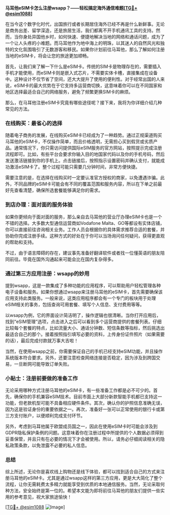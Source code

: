 **马耳他eSIM卡怎么注册wsapp？——轻松搞定海外通信难题[[TG💪+ @esim1088](https://t.me/s/esim1088)]**

在当今这个数字化时代，出国旅行或者长期居住海外已经不再是什么新鲜事。无论是商务出差、留学深造，还是旅居生活，我们都离不开手机通讯工具的支持。然而，当你身处异国他乡时，如何快速、便捷地解决当地的网络和通话问题，成为了一个让人头疼的小难题。而马耳他作为地中海上的明珠，以其迷人的自然风光和独特的文化氛围吸引了无数游客和移民。如果你计划前往马耳他，那么了解如何注册当地的eSIM卡，将会让您的旅途更加顺畅。

首先，让我们来了解一下什么是eSIM卡。传统的SIM卡是物理存在的，需要插入手机才能使用，而eSIM卡则是嵌入式芯片，不需要实体卡槽，直接集成在设备中。这种设计不仅节省了空间，还大大提升了使用的便利性。对于经常出国的人来说，eSIM卡的最大优势在于它支持多运营商切换，这意味着你可以在不同国家和地区选择最适合自己的网络服务，避免了频繁更换SIM卡的麻烦。

那么，在马耳他注册eSIM卡究竟有哪些途径呢？接下来，我将为你详细介绍几种常见的方法。

### 在线购买：最省心的选择

随着电子商务的发展，在线购买eSIM卡已经成为了一种趋势。通过正规渠道购买马耳他的eSIM卡，不仅操作简单，而且价格透明，无需担心买到假货或劣质产品。通常情况下，你只需访问提供国际eSIM服务的官方网站，按照提示完成注册流程即可。比如，有些平台会要求你输入目的地国家代码以及你的手机号码，然后发送激活链接到你的手机上。点击链接后，按照指示设置密码并确认支付，就能成功激活eSIM卡了。整个过程可能只需要几分钟时间，非常方便快捷。

需要注意的是，在选择在线购买时一定要认准官方授权的商家，以免遭遇诈骗。此外，不同品牌的eSIM卡可能会有不同的覆盖范围和服务内容，所以在下单之前最好先查看清楚，确保所选套餐能够满足你的需求。

### 到店办理：面对面的服务体验

如果你更倾向于面对面的服务，那么亲自去马耳他的营业厅办理eSIM卡也是一个不错的选择。大多数大型通信运营商如Vodafone Malta、GO等都设有实体店铺，你可以直接前往咨询相关业务。工作人员会根据你的具体需求推荐合适的套餐，并协助你完成注册手续。这种方式的好处在于你可以当场询问任何疑问，获得更直观的帮助和支持。

不过，由于语言障碍的存在，建议事先准备好翻译软件或者找一位懂英语的朋友陪同前往。毕竟在国外沟通起来可能会比在国内复杂得多。

### 通过第三方应用注册：wsapp的妙用

提到wsapp，这是一款集成了多种功能的应用程序，可以帮助用户轻松管理各种电子设备和服务。如果你想通过wsapp来注册马耳他的eSIM卡，首先需要确保该应用支持此类服务。一般来说，这类应用程序都会有一个专门的板块用于处理eSIM相关的事务，包括查询可用套餐、填写个人信息、支付费用等等。

以wsapp为例，它的界面设计简洁明了，操作逻辑也很清晰。当你打开应用后，找到“eSIM管理”选项，点击进入之后可以看到多个运营商提供的套餐列表。仔细比较每个套餐的特点，比如流量大小、通话分钟数、短信条数等指标，然后挑选出最适合自己的那个。接着按照指引填写必要的资料，上传身份证件照片（如果需要的话），最后完成付款就万事大吉啦！

当然，在使用wsapp之前，你需要保证自己的手机已经支持eSIM功能，并且操作系统版本符合要求。另外，还要注意检查网络连接是否稳定，因为涉及到跨国交易，一旦断网可能导致订单失败。

### 小贴士：注册前要做的准备工作

无论采用哪种方式注册马耳他的eSIM卡，有一些准备工作都是必不可少的。首先，确保你的手机兼容eSIM技术。目前市面上大部分新款智能手机都已支持这一功能，但老款机型可能不具备相应硬件条件。其次，确认你的护照信息准确无误，因为这是验证身份的重要依据之一。再次，准备好一张可以正常使用的银行卡或第三方支付账户，以便顺利完成支付环节。

另外，考虑到马耳他属于欧盟成员国之一，因此在使用eSIM卡时可能会涉及到GDPR隐私保护条例的问题。这意味着你在注册过程中所提供的个人数据必须得到妥善保管，并且只有在必要的情况下才会被使用。所以，请务必仔细阅读相关的隐私政策条款，以免泄露不必要的私人信息。

### 总结

综上所述，无论你是喜欢线上购物还是线下体验，都可以找到适合自己的方式来注册马耳他的eSIM卡。尤其是通过wsapp这样的第三方应用，更是大大简化了整个流程，让你无需耗费太多精力就能享受到优质的本地通信服务。当然，无论采取何种方法，安全始终是第一位的。希望本文能为即将前往马耳他的朋友们提供一些实用的参考意见，祝大家旅途愉快！

[[TG💪+ @esim1088](https://t.me/s/esim1088) ![Image](https://i.postimg.cc/4NQfJmqS/Snipaste-2025-05-13-00-14-12.png)]